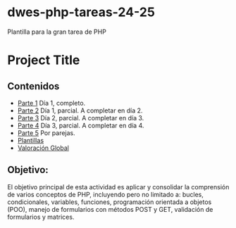 # dwes-php-tareas-24-25
Plantilla para la gran tarea de PHP
# Project Title

## Contenidos
- [Parte 1](Parte_1) Día 1, completo.
- [Parte 2](Parte_2) Día 1, parcial. A completar en día 2.
- [Parte 3](Parte_3) Día 2, parcial. A completar en día 3.
- [Parte 4](Parte_4) Día 3, parcial. A completar en día 4.
- [Parte 5](Parte_5) Por parejas.
- [Plantillas](Plantillas)
- [Valoración Global](ValoracionGlobal.md)

## **Objetivo:**
El objetivo principal de esta actividad es aplicar y consolidar la comprensión de varios conceptos de PHP, incluyendo pero no limitado a: bucles, condicionales, variables, funciones, programación orientada a objetos (POO), manejo de formularios con métodos POST y GET, validación de formularios y matrices.
